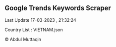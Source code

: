 

## Google Trends Keywords Scraper 
 
Last Update 17-03-2023 , 21:32:24

Country List :
VIETNAM.json



© Abdul Muttaqin 
